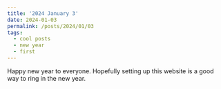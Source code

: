 ```yaml
---
title: '2024 January 3'
date: 2024-01-03
permalink: /posts/2024/01/03
tags:
  - cool posts
  - new year
  - first
---
```


Happy new year to everyone.
Hopefully setting up this website is a good way to ring in the new year.